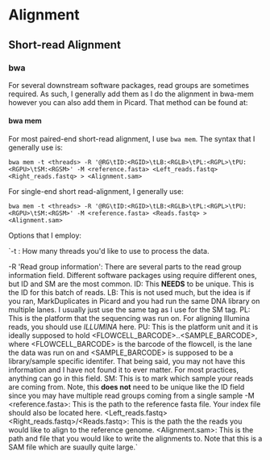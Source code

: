 # Alignment

## Short-read Alignment

### bwa

For several downstream software packages, read groups are sometimes required. As such, I generally add them as I do the alignment in bwa-mem however you can also add them in Picard. That method can be found at:

#### bwa mem

For most paired-end short-read alignment, I use `bwa mem`. The syntax that I generally use is:

`bwa mem -t <threads> -R '@RG\tID:<RGID>\tLB:<RGLB>\tPL:<RGPL>\tPU:<RGPU>\tSM:<RGSM>' -M <reference.fasta> <Left_reads.fastq> <Right_reads.fastq> > <Alignment.sam>`

For single-end short read-alignment, I generally use:

`bwa mem -t <threads> -R '@RG\tID:<RGID>\tLB:<RGLB>\tPL:<RGPL>\tPU:<RGPU>\tSM:<RGSM>' -M <reference.fasta> <Reads.fastq> > <Alignment.sam>`

Options that I employ:

`-t <threads>: How many threads you'd like to use to process the data.

-R 'Read group information': There are several parts to the read group information field. Different software packages using require different ones, but ID and SM are the most common.
  ID: This **NEEDS** to be unique. This is the ID for this batch of reads.
  LB: This is not used much, but the idea is if you ran, MarkDuplicates in Picard and you had run the same DNA library on multiple lanes. I usually just use the same tag as I use for the SM tag.
  PL: This is the platform that the sequencing was run on. For aligning Illumina reads, you should use *ILLUMINA* here.
  PU: This is the platform unit and it is ideally supposed to hold <FLOWCELL_BARCODE>.<LANE>.<SAMPLE_BARCODE>, where <FLOWCELL_BARCODE> is the barcode of the flowcell, <LANE> is the lane the data was run on and <SAMPLE_BARCODE> is supposed to be a library/sample specific identifer. That being said, you may not have this information and I have not found it to ever matter. For most practices, anything can go in this field.
  SM: This is to mark which sample your reads are coming from. Note, this **does not** need to be unique like the ID field since you may have multiple read groups coming from a single sample
-M <reference.fasta>: This is the path to the reference fasta file. Your index file should also be located here.
<Left_reads.fastq> <Right_reads.fastq>/<Reads.fastq>: This is the path the the reads you would like to align to the reference genome.
<Alignment.sam>: This is the path and file that you would like to write the alignments to. Note that this is a SAM file which are suaully quite large.`
